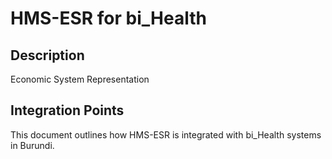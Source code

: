 # HMS-ESR for bi_Health

## Description

Economic System Representation

## Integration Points

This document outlines how HMS-ESR is integrated with bi_Health systems in Burundi.
